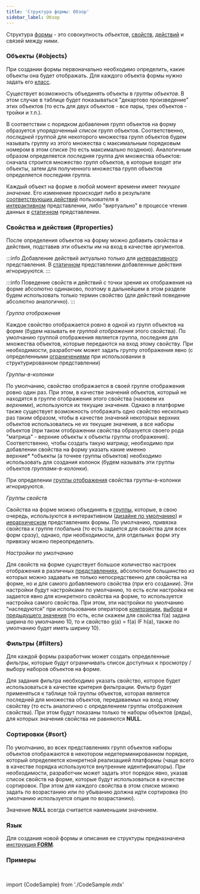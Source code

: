 ```yaml
---
title: 'Структура формы: Обзор'
sidebar_label: Обзор
---
```


Структура [формы](Forms.md) - это совокупность *объектов*, [свойств](Properties.md), [действий](Actions.md) и связей между ними.

### Объекты {#objects}

При создании формы первоначально необходимо определить, какие объекты она будет отображать. Для каждого объекта формы нужно задать его [класс](Classes.md).

Существует возможность объединять объекты в *группы объектов*. В этом случае в таблице будет показываться "декартово произведение" этих объектов (то есть для двух объектов - все пары, трех объектов - тройки и т.п.). 

В соответствии с порядком добавления групп объектов на форму образуется упорядоченный *список* групп объектов. Соответственно, *последней* группой для некоторого множества групп объектов будем называть группу из этого множества с максимальным порядковым номером в этом списке (то есть максимально позднюю). Аналогичным образом определяется *последняя* группа для множества объектов: сначала строится множество групп объектов, в которые входят эти объекты, затем для полученного множества групп объектов определяется последняя группа.

Каждый объект на форме в любой момент времени имеет *текущее значение*. Его изменение происходит либо в результате [соответствующих действий](Interactive_view.md#objects) пользователя в [интерактивном](Interactive_view.md) представлении, либо "виртуально" в процессе чтения данных в [статичном](Static_view.md) представлении.

### Свойства и действия {#properties}

После определения объектов на форму можно добавить свойства и действия, подставив эти объекты им на вход в качестве аргументов.


:::info
Добавление действий актуально только для [интерактивного](Interactive_view.md) представления. В [статичном](Static_view.md) представлении добавленные действия игнорируются.
:::


:::info
Поведение свойств и действий с точки зрения их отображения на форме абсолютно одинаково, поэтому в дальнейшем в этом разделе будем использовать только термин свойство (для действий поведение абсолютно аналогично).
:::

  
*Группа отображения*

Каждое свойство отображается ровно в одной из групп объектов на форме (будем называть ее *группой отображения* этого свойства). По умолчанию группой отображения является группа, последняя для множества объектов, которые передаются на вход этому свойству. При необходимости, разработчик может задать группу отображения явно (с определенными [ограничениями](Structured_view.md#drawgroup-broken) при использовании в структурированном представлении)

*Группы-в-колонки*

По умолчанию, свойство отображается в своей группе отображения ровно один раз. При этом, в качестве значений объектов, который не находятся в группе отображения этого свойства (назовем их *верхними*), используются их текущие значения. Однако в платформе также существует возможность отображать одно свойство несколько раз таким образом, чтобы в качестве значений некоторых верхних объектов использовались не их текущие значения, а все наборы объектов (при таком отображении свойства образуется своего рода "матрица" - верхние объекты x объекты группы отображения). Соответственно, чтобы создать такую матрицу, необходимо при добавлении свойства на форму указать какие именно верхние* *объекты (а точнее группы объектов) необходимо использовать для создания колонок (будем называть эти группы объектов *группами-в-колонки*).

При определении [группы отображения](#drawgroup-broken) свойства группы-в-колонки игнорируются.

*Группы свойств*

Свойства на форме можно объединять в [группы](Groups_of_properties_and_actions.md), которые, в свою очередь, используются в интерактивном ([дизайне по умолчанию](Form_design.md#defaultDesign)) и [иерархическом](Structured_view.md#hierarchy) представлениях формы. По умолчанию, привязка свойства к группе глобальна (то есть задается для свойства для всех форм сразу), однако, при необходимости, для отдельных форм эту привязку можно переопределить.

*Настройки по умолчанию*

Для свойств на форме существует большое количество настроек отображения в различных [представлениях](Form_views.md), абсолютное большинство из которых можно задавать не только непосредственно для свойства на форме, но и для самого добавляемого свойства (при его создании). Эти настройки будут настройками по умолчанию, то есть если настройка не задается явно для конкретного свойства на форме, то используется настройка самого свойства. При этом, эти настройки по умолчанию "наследуются" при использовании операторов [композиции](Composition_JOIN_.md), [выбора](Selection_CASE_IF_MULTI_OVERRIDE_EXCLUSIVE_.md) и [предыдущего значения](Previous_value_PREV_.md) (то есть, если скажем для свойства f(a) задана ширина по умолчанию 10, то и свойство g(a) = f(a) IF h(a), также по умолчанию будет иметь ширину 10).

### Фильтры {#filters}

Для каждой формы разработчик может создать определенные *фильтры*, которые будут ограничивать список доступных к просмотру / выбору наборов объектов на форме.

Для задания фильтра необходимо указать свойство, которое будет использоваться в качестве критерия фильтрации. Фильтр будет применяться к таблице той группы объектов, которая является последней для множества объектов, передаваемых на вход этому свойству (то есть аналогично с определением группы отображения свойства)*.* При этом будут показаны только те наборы объектов (ряды), для которых значения свойства не равняются **NULL**.

### Сортировки {#sort}

По умолчанию, во всех представлениях групп объектов наборы объектов отображаются в некотором недетерминированном порядке, который определяется конкретной реализацией платформы (чаще всего в качестве порядка используются внутренние идентификаторы). При необходимости, разработчик может задать этот порядок явно, указав список свойств на форме, которые будут использоваться в качестве сортировок. При этом для каждого свойства в этом списке можно задать по возрастанию или по убыванию должна идти сортировка (по умолчанию используется опция по возрастанию).

Значение **NULL** всегда считается наименьшим значением. 

### Язык

Для создания новой формы и описания ее структуры предназначена [инструкция **FORM**](FORM_instruction.md).

### Примеры

 

import {CodeSample} from './CodeSample.mdx'

<CodeSample url="https://ru-documentation.lsfusion.org/sample?file=FormSample&block=form"/>

